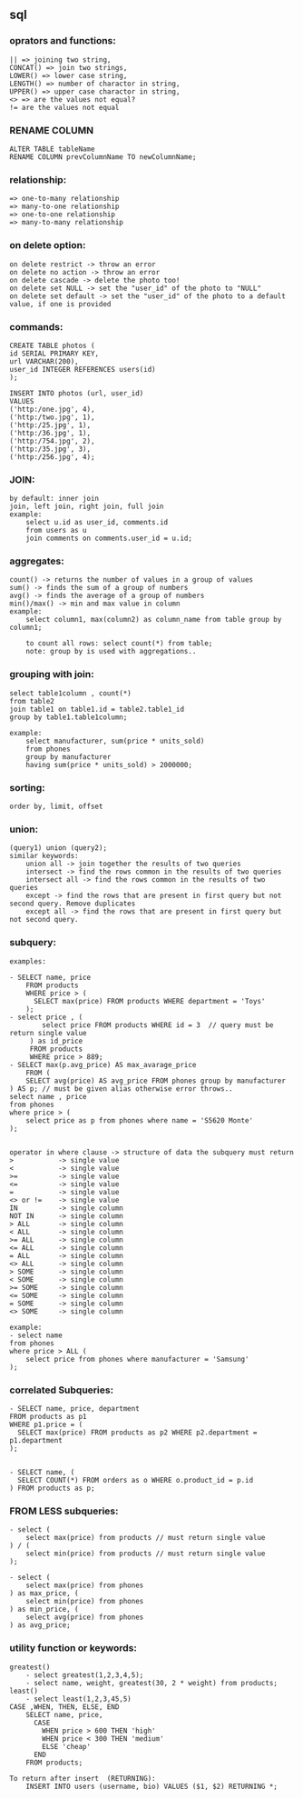## sql

### oprators and functions:
	|| => joining two string,
	CONCAT() => join two strings,
	LOWER() => lower case string,
	LENGTH() => number of charactor in string,
	UPPER() => upper case charactor in string,
	<> => are the values not equal?
	!= are the values not equal

### RENAME COLUMN

	ALTER TABLE tableName 
	RENAME COLUMN prevColumnName TO newColumnName;

### relationship:
	=> one-to-many relationship
	=> many-to-one relationship
	=> one-to-one relationship
	=> many-to-many relationship

### on delete option:
	on delete restrict -> throw an error
	on delete no action -> throw an error
	on delete cascade -> delete the photo too!
	on delete set NULL -> set the "user_id" of the photo to "NULL"
	on delete set default -> set the "user_id" of the photo to a default value, if one is provided

### commands:
	CREATE TABLE photos (
	id SERIAL PRIMARY KEY,
	url VARCHAR(200),
	user_id INTEGER REFERENCES users(id)
	);
	 
	INSERT INTO photos (url, user_id)
	VALUES
	('http:/one.jpg', 4),
	('http:/two.jpg', 1),
	('http:/25.jpg', 1),
	('http:/36.jpg', 1),
	('http:/754.jpg', 2),
	('http:/35.jpg', 3),
	('http:/256.jpg', 4);

### JOIN:
	by default: inner join
	join, left join, right join, full join
	example: 	
		select u.id as user_id, comments.id 
		from users as u
		join comments on comments.user_id = u.id;

### aggregates:

	count() -> returns the number of values in a group of values
	sum() -> finds the sum of a group of numbers
	avg() -> finds the average of a group of numbers 
	min()/max() -> min and max value in column
	example:
		select column1, max(column2) as column_name from table group by column1;

		to count all rows: select count(*) from table;
		note: group by is used with aggregations..

### grouping with join:
	select table1column , count(*)
	from table2
	join table1 on table1.id = table2.table1_id
	group by table1.table1column;

	example:
		select manufacturer, sum(price * units_sold) 
		from phones
		group by manufacturer
		having sum(price * units_sold) > 2000000;

### sorting:
	order by, limit, offset

### union:
	(query1) union (query2);
	similar keywords:
		union all -> join together the results of two queries
		intersect -> find the rows common in the results of two queries
		intersect all -> find the rows common in the results of two queries
		except -> find the rows that are present in first query but not second query. Remove duplicates
		except all -> find the rows that are present in first query but not second query.

### subquery:
	examples:

	- SELECT name, price
		FROM products
		WHERE price > ( 
		  SELECT max(price) FROM products WHERE department = 'Toys'
		);
	- select price , ( 
			select price FROM products WHERE id = 3  // query must be return single value
		 ) as id_price
		 FROM products 
		 WHERE price > 889;
	- SELECT max(p.avg_price) AS max_avarage_price
		FROM (
		SELECT avg(price) AS avg_price FROM phones group by manufacturer
	) AS p; // must be given alias otherwise error throws..
	select name , price
	from phones
	where price > (
	    select price as p from phones where name = 'S5620 Monte'
	);


	operator in where clause -> structure of data the subquery must return
	> 			-> single value
	< 			-> single value
	>= 			-> single value
	<= 			-> single value
	= 			-> single value 
	<> or != 	-> single value
	IN 			-> single column
	NOT IN 		-> single column
	> ALL 		-> single column
	< ALL 		-> single column
	>= ALL 		-> single column
	<= ALL 		-> single column
	= ALL 		-> single column
	<> ALL 		-> single column
	> SOME 		-> single column
	< SOME 		-> single column
	>= SOME 	-> single column
	<= SOME 	-> single column
	= SOME 		-> single column
	<> SOME 	-> single column

	example:
	- select name 
	from phones 
	where price > ALL (
	    select price from phones where manufacturer = 'Samsung'
	);

### correlated Subqueries:

	- SELECT name, price, department
	FROM products as p1
	WHERE p1.price = ( 
	  SELECT max(price) FROM products as p2 WHERE p2.department = p1.department
	);


	- SELECT name, ( 
	  SELECT COUNT(*) FROM orders as o WHERE o.product_id = p.id
	) FROM products as p;

### FROM LESS subqueries:

	- select (
		select max(price) from products // must return single value
	) / (
		select min(price) from products // must return single value
	);

	- select (
	    select max(price) from phones
	) as max_price, (
	    select min(price) from phones
	) as min_price, (
	    select avg(price) from phones
	) as avg_price;
					
### utility function or keywords:
	greatest()
		- select greatest(1,2,3,4,5);
		- select name, weight, greatest(30, 2 * weight) from products;
	least()
		- select least(1,2,3,45,5)
	CASE ,WHEN, THEN, ELSE, END
		SELECT name, price, 
		  CASE 
		    WHEN price > 600 THEN 'high'
		    WHEN price < 300 THEN 'medium'
		    ELSE 'cheap'
		  END
		FROM products;

	To return after insert  (RETURNING):
		INSERT INTO users (username, bio) VALUES ($1, $2) RETURNING *;

	

